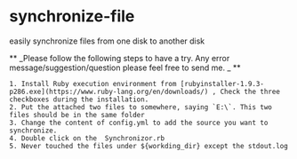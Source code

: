 synchronize-file
================

easily synchronize files from one disk to another disk

** _Please follow the following steps to have a try. Any error message/suggestion/question please feel free to send me. _ **

	1. Install Ruby execution environment from [rubyinstaller-1.9.3-p286.exe](https://www.ruby-lang.org/en/downloads/) , Check the three checkboxes during the installation.
	2. Put the attached two files to somewhere, saying `E:\`. This two files should be in the same folder 
	3. Change the content of config.yml to add the source you want to synchronize.
	4. Double click on the  Synchronizor.rb 
	5. Never touched the files under ${workding_dir} except the stdout.log

